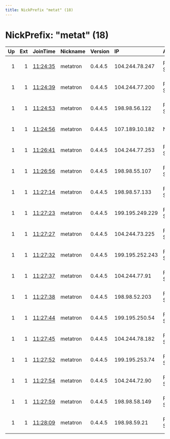 ```yaml
---
title: NickPrefix "metat" (18)
---
```


# NickPrefix: "metat" (18)

|   Up |   Ext | JoinTime                                                                                            | Nickname   | Version   | IP              | AS                 | CC   |   ORp |   Dirp | OS    | Contact                        |   eFamMembers |
|-----:|------:|:----------------------------------------------------------------------------------------------------|:-----------|:----------|:----------------|:-------------------|:-----|------:|-------:|:------|:-------------------------------|--------------:|
|    1 |     1 | [11:24:35](https://metrics.torproject.org/rs.html#details/3A6A02713B4BA76DA8C2653774A1DA0E056F040A) | metatron   | 0.4.4.5   | 104.244.78.247  | FranTech Solutions | lu   |  9001 |      0 | Linux | hello at metatrongroup dot org |            19 |
|    1 |     1 | [11:24:39](https://metrics.torproject.org/rs.html#details/1DDDC2B5B6E461C813D495CC65FD1F040BD2ACF2) | metatron   | 0.4.4.5   | 104.244.77.200  | FranTech Solutions | lu   |  9001 |      0 | Linux | hello at metatrongroup dot org |            19 |
|    1 |     1 | [11:24:53](https://metrics.torproject.org/rs.html#details/906D56D118A6D4A33270DF757FB33EDCDD48F150) | metatron   | 0.4.4.5   | 198.98.56.122   | FranTech Solutions | us   |  9001 |      0 | Linux | hello at metatrongroup dot org |            19 |
|    1 |     1 | [11:24:56](https://metrics.torproject.org/rs.html#details/E380D6F4C4C3E5DD1C4DE9DF1F1EEC4364E1BE03) | metatron   | 0.4.4.5   | 107.189.10.182  | None               | us   |  9001 |      0 | Linux | hello at metatrongroup dot org |            19 |
|    1 |     1 | [11:26:41](https://metrics.torproject.org/rs.html#details/3DA27B7966D754170AD564CEC24408AECF08096C) | metatron   | 0.4.4.5   | 104.244.77.253  | FranTech Solutions | lu   |  9001 |      0 | Linux | hello at metatrongroup dot org |            19 |
|    1 |     1 | [11:26:56](https://metrics.torproject.org/rs.html#details/5765D338D0FBF9C272B6C5A9C7A38B0D0F67E16E) | metatron   | 0.4.4.5   | 198.98.55.107   | FranTech Solutions | us   |  9001 |      0 | Linux | hello at metatrongroup dot org |            19 |
|    1 |     1 | [11:27:14](https://metrics.torproject.org/rs.html#details/2F4129E551F0B97527C8870CDCD735A7AD2FAB09) | metatron   | 0.4.4.5   | 198.98.57.133   | FranTech Solutions | us   |  9001 |      0 | Linux | hello at metatrongroup dot org |            19 |
|    1 |     1 | [11:27:23](https://metrics.torproject.org/rs.html#details/904BFFF829487C93FB1485EEE54E1681B4905A2E) | metatron   | 0.4.4.5   | 199.195.249.229 | FranTech Solutions | us   |  9001 |      0 | Linux | hello at metatrongroup dot org |            19 |
|    1 |     1 | [11:27:27](https://metrics.torproject.org/rs.html#details/458B6D651B4249CC54381FDE97A0919E92B9B0A7) | metatron   | 0.4.4.5   | 104.244.73.225  | FranTech Solutions | us   |  9001 |      0 | Linux | hello at metatrongroup dot org |            19 |
|    1 |     1 | [11:27:32](https://metrics.torproject.org/rs.html#details/9563AC212179272451DE532D1727BDA79C71248F) | metatron   | 0.4.4.5   | 199.195.252.243 | FranTech Solutions | us   |  9001 |      0 | Linux | hello at metatrongroup dot org |            19 |
|    1 |     1 | [11:27:37](https://metrics.torproject.org/rs.html#details/87A1FB6CACE188576FCA16EA4C46155C55B484FC) | metatron   | 0.4.4.5   | 104.244.77.91   | FranTech Solutions | lu   |  9001 |      0 | Linux | hello at metatrongroup dot org |            19 |
|    1 |     1 | [11:27:38](https://metrics.torproject.org/rs.html#details/BA58B8272328EB6057765701BB85FC9980B901D4) | metatron   | 0.4.4.5   | 198.98.52.203   | FranTech Solutions | us   |  9001 |      0 | Linux | hello at metatrongroup dot org |            19 |
|    1 |     1 | [11:27:44](https://metrics.torproject.org/rs.html#details/6AA88010BA1B91C178F20EA81DDEF06205540E7C) | metatron   | 0.4.4.5   | 199.195.250.54  | FranTech Solutions | us   |  9001 |      0 | Linux | hello at metatrongroup dot org |            19 |
|    1 |     1 | [11:27:45](https://metrics.torproject.org/rs.html#details/27465C291A1732A12164688744EE4AF0BF729194) | metatron   | 0.4.4.5   | 104.244.78.182  | FranTech Solutions | lu   |  9001 |      0 | Linux | hello at metatrongroup dot org |            19 |
|    1 |     1 | [11:27:52](https://metrics.torproject.org/rs.html#details/9EF534615A9A3C3214F0AFC79DE462FFDA1982C6) | metatron   | 0.4.4.5   | 199.195.253.74  | FranTech Solutions | us   |  9001 |      0 | Linux | hello at metatrongroup dot org |            19 |
|    1 |     1 | [11:27:54](https://metrics.torproject.org/rs.html#details/B98E81A90C0923C001DE6BA5C69D5B873BCF940E) | metatron   | 0.4.4.5   | 104.244.72.90   | FranTech Solutions | us   |  9001 |      0 | Linux | hello at metatrongroup dot org |            19 |
|    1 |     1 | [11:27:59](https://metrics.torproject.org/rs.html#details/340001C8CB083FFBF070A7C018AAF86C43F3473B) | metatron   | 0.4.4.5   | 198.98.58.149   | FranTech Solutions | us   |  9001 |      0 | Linux | hello at metatrongroup dot org |            19 |
|    1 |     1 | [11:28:09](https://metrics.torproject.org/rs.html#details/A2469F50593B15522E948E8BD82AC836516C42F9) | metatron   | 0.4.4.5   | 198.98.59.21    | FranTech Solutions | us   |  9001 |      0 | Linux | hello at metatrongroup dot org |            19 |
